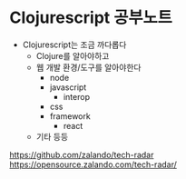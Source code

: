 # Clojurescript 공부노트

- Clojurescript는 조금 까다롭다
  - Clojure를 알아야하고
  - 웹 개발 환경/도구를 알아야한다
    - node
    - javascript
      - interop
    - css
    - framework
      - react
  - 기타 등등


https://github.com/zalando/tech-radar
https://opensource.zalando.com/tech-radar/
